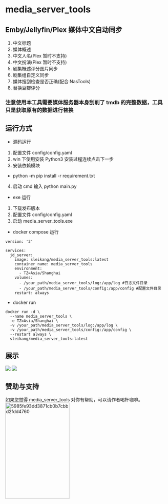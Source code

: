 # media_server_tools

<h2>Emby/Jellyfin/Plex 媒体中文自动同步</h2>

1. 中文标题
2. 媒体概述
3. 中文人名(Plex 暂时不支持)
4. 中文扮演(Plex 暂时不支持)
5. 剧集概述评分图片同步
6. 剧集组自定义同步
7. 媒体搜刮检查是否正确(配合 NasTools)
8. 替换豆瓣评分
<h3>注意使用本工具需要媒体服务器本身刮削了 tmdb 的完整数据，工具只是获取原有的数据进行替换</h3>
<h2>运行方式</h2>

-   源码运行

1. 配置文件 config/config.yaml
2. win 下使用安装 Python3 安装过程连续点击下一步
3. 安装依赖模块

-   python -m pip install -r requirement.txt

4. 启动 cmd 输入 python main.py

-   exe 运行

1. 下载发布版本
2. 配置文件 config/config.yaml
3. 启动 media_server_tools.exe

-   docker compose 运行

```
version: '3'

services:
  jd_server:
    image: sleikang/media_server_tools:latest
    container_name: media_server_tools
    environment:
      - TZ=Asia/Shanghai
    volumes:
      - /your_path/media_server_tools/log:/app/log #日志文件目录
      - /your_path/media_server_tools/config:/app/config #配置文件目录
    restart: always

```

-   docker run

```
docker run -d \
  --name media_server_tools \
  -e TZ=Asia/Shanghai \
  -v /your_path/media_server_tools/log:/app/log \
  -v /your_path/media_server_tools/config:/app/config \
  --restart always \
  sleikang/media_server_tools:latest

```
<h2>展示</h2>
<img src="https://user-images.githubusercontent.com/23020770/188306989-c722673e-2dac-4c79-8cb1-1a4eb3a35aa2.png" >
<img src="https://user-images.githubusercontent.com/23020770/202453243-255b1c95-cbdf-4f24-a215-16399a442ff6.png" >
<h2>赞助与支持</h2>
如果您觉得 media_server_tools 对你有帮助，可以请作者喝杯咖啡。
<br>
<img src="https://github.com/sleikang/media_server_tools/assets/23020770/c355c978-892a-48c6-ace8-5e8aa270467d" alt="5985fe93dd3871cb0b7cbbd2fdd4760" width="200" height="300">


